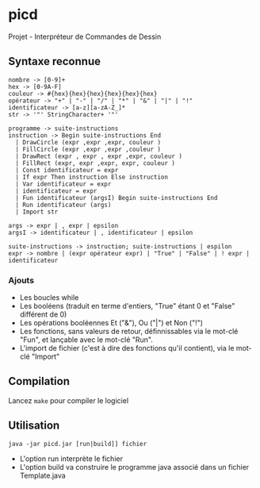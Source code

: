 # picd
Projet - Interpréteur de Commandes de Dessin

## Syntaxe reconnue
```
nombre -> [0-9]+
hex -> [0-9A-F]
couleur -> #{hex}{hex}{hex}{hex}{hex}{hex}
opérateur -> "+" | "-" | "/" | "*" | "&" | "|" | "!"
identificateur -> [a-z][a-zA-Z_]*
str -> '"' StringCharacter+ '"'

programme -> suite-instructions
instruction -> Begin suite-instructions End
  | DrawCircle (expr ,expr ,expr, couleur )
  | FillCircle (expr ,expr ,expr ,couleur )
  | DrawRect (expr , expr , expr ,expr, couleur )
  | FillRect (expr, expr ,expr, expr, couleur )
  | Const identificateur = expr
  | If expr Then instruction Else instruction
  | Var identificateur = expr
  | identificateur = expr
  | Fun identificateur (argsI) Begin suite-instructions End
  | Run identificateur (args)
  | Import str

args -> expr | , expr | epsilon
argsI -> identificateur | , identificateur | epsilon

suite-instructions -> instruction; suite-instructions | espilon
expr -> nombre | (expr opérateur expr) | "True" | "False" | ! expr | identificateur
```

### Ajouts

* Les boucles while 
* Les booléens (traduit en terme d'entiers, "True" étant 0 et "False" différent de 0)
* Les opérations booléennes Et ("&"), Ou ("|") et Non ("!")
* Les fonctions, sans valeurs de retour, définnissables via le mot-clé "Fun", et lançable avec le mot-clé "Run".
* L'import de fichier (c'est à dire des fonctions qu'il contient), via le mot-clé "Import"

## Compilation

Lancez `make` pour compiler le logiciel

## Utilisation

`java -jar picd.jar [run|build]] fichier`

* L'option run interprète le fichier
* L'option build va construire le programme java associé dans un fichier Template.java
